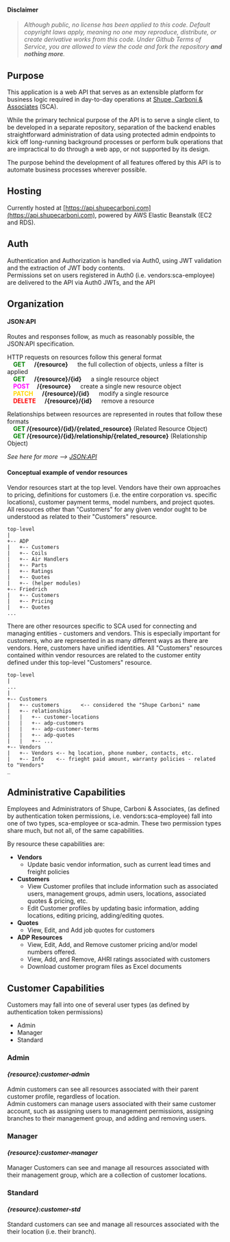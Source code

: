 #### Disclaimer
>*Although public, no license has been applied to this code. Default copyright laws apply, meaning no one may reproduce, distribute, or create derivative works from this code. Under Github Terms of Service, you are allowed to view the code and fork the repository **and nothing more**.*
## Purpose
This application is a web API that serves as an extensible platform for business logic required in day-to-day operations at [Shupe, Carboni & Associates](https://shupecarboni.com) (SCA).  
  
While the primary technical purpose of the API is to serve a single client, to be developed in a separate repository, separation of the backend enables straightforward administration of data using protected admin endpoints to kick off long-running background processes or perform bulk operations that are impractical to do through a web app, or not supported by its design.  

The purpose behind the development of all features offered by this API is to automate business processes wherever possible.
## Hosting
Currently hosted at [https://api.shupecarboni.com](https://api.shupecarboni.com), powered by AWS Elastic Beanstalk (EC2 and RDS).
## Auth
Authentication and Authorization is handled via Auth0, using JWT validation and the extraction of JWT body contents.  
Permissions set on users registered in Auth0 (i.e. vendors:sca-employee) are delivered to the API via Auth0 JWTs, and the API
## Organization

#### JSON:API
Routes and responses follow, as much as reasonably possible, the JSON:API specification.

HTTP requests on resources follow this general format  
&emsp;**<span style="color: green">GET</span> &emsp; /{resource}** &emsp; the full collection of objects, unless a filter is applied  
&emsp;**<span style="color: green">GET</span> &emsp; /{resource}/{id}** &emsp; a single resource object  
&emsp;**<span style="color: magenta">POST</span> &emsp;/{resource}** &emsp; create a single new resource object  
&emsp;**<span style="color: #FFD700">PATCH</span> &emsp; /{resource}/{id}** &emsp; modify a single resource  
&emsp;**<span style="color: red">DELETE</span> &emsp; /{resource}/{id}** &emsp; remove a resource  

Relationships between resources are represented in routes that follow these formats  
&emsp;**<span style="color: green">GET</span> /{resource}/{id}/{related_resource}** (Related Resource Object)  
&emsp;**<span style="color: green">GET</span> /{resource}/{id}/relationship/{related_resource}** (Relationship Object)

*See here for more --> [JSON:API](https://jsonapi.org)*

#### Conceptual example of vendor resources
Vendor resources start at the top level. Vendors have their own approaches to pricing, definitions for customers (i.e. the entire corporation vs. specific locations), customer payment terms, model numbers, and project quotes. All resources other than "Customers" for any given vendor ought to be understood as related to their "Customers" resource.
```
top-level
|
+-- ADP
|	+-- Customers
|	+-- Coils
|	+-- Air Handlers
|	+-- Parts
|	+-- Ratings
|	+-- Quotes
|	+-- (helper modules)
+-- Friedrich
|	+-- Customers
|	+-- Pricing
|	+-- Quotes
...
```
There are other resources specific to SCA used for connecting and managing entities - customers and vendors. This is especially important for customers, who are represented in as many different ways as there are vendors. Here, customers have unified identities. All "Customers" resources contained within vendor resources are related to the customer entity defined under this top-level "Customers" resource.

```
top-level
|
...
|
+-- Customers
|	+-- customers		<-- considered the "Shupe Carboni" name
|	+-- relationships
|	|	+-- customer-locations
|	|	+-- adp-customers
|	|	+-- adp-customer-terms
|	|	+-- adp-quotes
|	|	+-- ...
+-- Vendors
|	+-- Vendors	<-- hq location, phone number, contacts, etc.
|	+-- Info	<-- frieght paid amount, warranty policies - related to "Vendors"
_
```
## Administrative Capabilities
Employees and Administrators of Shupe, Carboni & Associates, (as defined by authentication token permissions, i.e. vendors:sca-employee) fall into one of two types, sca-employee or sca-admin. These two permission types share much, but not all, of the same capabilities.

By resource these capabilities are:
- **Vendors**
	- Update basic vendor information, such as current lead times and freight policies
- **Customers**
	- View Customer profiles that include information such as associated users, management groups, admin users, locations, associated quotes & pricing, etc.
	- Edit Customer profiles by updating basic information, adding locations, editing pricing, adding/editing quotes.
- **Quotes**
	- View, Edit, and Add job quotes for customers
- **ADP Resources**
	- View, Edit, Add, and Remove customer pricing and/or model numbers offered.
	- View, Add, and Remove, AHRI ratings associated with customers
	- Download customer program files as Excel documents
## Customer Capabilities
Customers may fall into one of several user types (as defined by authentication token permissions)
- Admin
- Manager
- Standard

### Admin
#### *{resource}:customer-admin*
Admin customers can see all resources associated with their parent customer profile, regardless of location.  
Admin customers can manage users associated with their same customer account, such as assigning users to management permissions, assigning branches to their management group, and adding and removing users.

### Manager
#### *{resource}:customer-manager*
Manager Customers can see and manage all resources associated with their management group, which are a collection of customer locations.

### Standard
#### *{resource}:customer-std*
Standard customers can see and manage all resources associated with the their location (i.e. their branch).